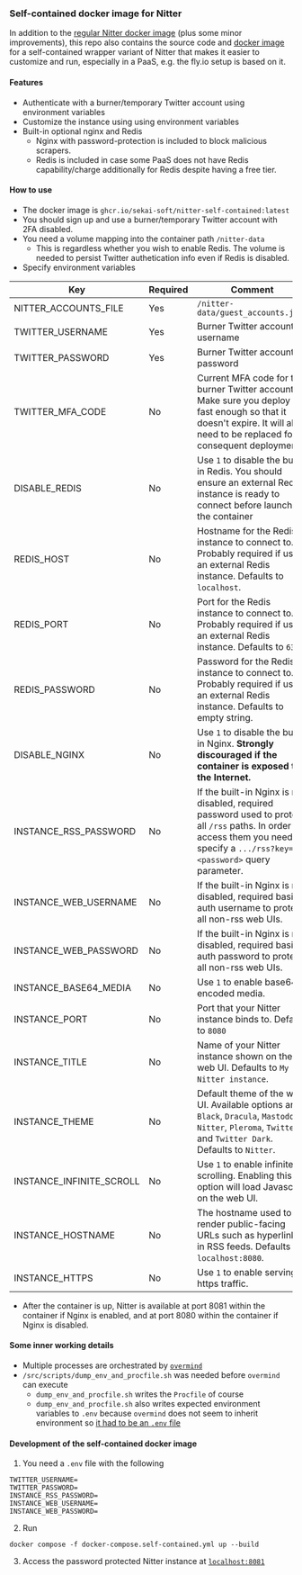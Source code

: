### Self-contained docker image for Nitter
In addition to the [regular Nitter docker image](https://github.com/sekai-soft/nitter/pkgs/container/nitter) (plus some minor improvements), this repo also contains the source code and [docker image](https://github.com/sekai-soft/nitter/pkgs/container/nitter-self-contained) for a self-contained wrapper variant of Nitter that makes it easier to customize and run, especially in a PaaS, e.g. the fly.io setup is based on it.

#### Features
* Authenticate with a burner/temporary Twitter account using environment variables
* Customize the instance using using environment variables
* Built-in optional nginx and Redis
    * Nginx with password-protection is included to block malicious scrapers.
    * Redis is included in case some PaaS does not have Redis capability/charge additionally for Redis despite having a free tier.

#### How to use
* The docker image is `ghcr.io/sekai-soft/nitter-self-contained:latest`
* You should sign up and use a burner/temporary Twitter account with 2FA disabled.
* You need a volume mapping into the container path `/nitter-data`
    * This is regardless whether you wish to enable Redis. The volume is needed to persist Twitter authetication info even if Redis is disabled.
* Specify environment variables

| Key                      | Required | Comment                                                                                                                                                                            |
| ------------------------ | -------- | ---------------------------------------------------------------------------------------------------------------------------------------------------------------------------------- |
| NITTER_ACCOUNTS_FILE     | Yes      | `/nitter-data/guest_accounts.json`                                                                                                                                                 |
| TWITTER_USERNAME         | Yes      | Burner Twitter account username                                                                                                                                                    |
| TWITTER_PASSWORD         | Yes      | Burner Twitter account password                                                                                                                                                    |
| TWITTER_MFA_CODE         | No       | Current MFA code for the burner Twitter account. Make sure you deploy fast enough so that it doesn't expire. It will also need to be replaced for consequent deployments.          |
| DISABLE_REDIS            | No       | Use `1` to disable the built-in Redis. You should ensure an external Redis instance is ready to connect before launching the container                                             |
| REDIS_HOST               | No       | Hostname for the Redis instance to connect to. Probably required if using an external Redis instance. Defaults to `localhost`.                                                     |
| REDIS_PORT               | No       | Port for the Redis instance to connect to. Probably required if using an external Redis instance. Defaults to `6379`.                                                              |
| REDIS_PASSWORD           | No       | Password for the Redis instance to connect to. Probably required if using an external Redis instance. Defaults to empty string.                                                    |
| DISABLE_NGINX            | No       | Use `1` to disable the built-in Nginx. **Strongly discouraged if the container is exposed to the Internet.**                                                                       |
| INSTANCE_RSS_PASSWORD    | No       | If the built-in Nginx is not disabled, required password used to protect all `/rss` paths. In order to access them you need to specify a `.../rss?key=<password>` query parameter. |
| INSTANCE_WEB_USERNAME    | No       | If the built-in Nginx is not disabled, required basic auth username to protect all non-rss web UIs.                                                                                |
| INSTANCE_WEB_PASSWORD    | No       | If the built-in Nginx is not disabled, required basic auth password to protect all non-rss web UIs.                                                                                |
| INSTANCE_BASE64_MEDIA    | No       | Use `1` to enable base64-encoded media.                                                                                                                                            |
| INSTANCE_PORT            | No       | Port that your Nitter instance binds to. Default to `8080`                                                                                                                         |
| INSTANCE_TITLE           | No       | Name of your Nitter instance shown on the web UI. Defaults to `My Nitter instance`.                                                                                                |
| INSTANCE_THEME           | No       | Default theme of the web UI. Available options are `Black`, `Dracula`, `Mastodon`, `Nitter`, `Pleroma`, `Twitter` and `Twitter Dark`. Defaults to `Nitter`.                        |
| INSTANCE_INFINITE_SCROLL | No       | Use `1` to enable infinite scrolling. Enabling this option will load Javascript on the web UI.                                                                                     |
| INSTANCE_HOSTNAME        | No       | The hostname used to render public-facing URLs such as hyperlinks in RSS feeds. Defaults to `localhost:8080`.                                                                      |
| INSTANCE_HTTPS           | No       | Use `1` to enable serving https traffic.                                                                                                                                           |

* After the container is up, Nitter is available at port 8081 within the container if Nginx is enabled, and at port 8080 within the container if Nginx is disabled.

#### Some inner working details
* Multiple processes are orchestrated by [`overmind`](https://github.com/DarthSim/overmind)
* `/src/scripts/dump_env_and_procfile.sh` was needed before `overmind` can execute
    * `dump_env_and_procfile.sh` writes the `Procfile` of course
    * `dump_env_and_procfile.sh` also writes expected environment variables to `.env` because `overmind` does not seem to inherit environment so [it had to be an `.env` file](https://github.com/DarthSim/overmind?tab=readme-ov-file#overmind-environment)

#### Development of the self-contained docker image
1. You need a `.env` file with the following

```
TWITTER_USERNAME=
TWITTER_PASSWORD=
INSTANCE_RSS_PASSWORD=
INSTANCE_WEB_USERNAME=
INSTANCE_WEB_PASSWORD=
```

2. Run

```
docker compose -f docker-compose.self-contained.yml up --build
```

3. Access the password protected Nitter instance at [`localhost:8081`](http://localhost:8081/)
